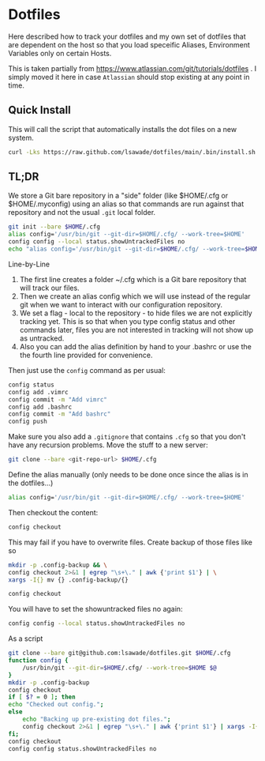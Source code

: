 # Dotfiles

Here described how to track your dotfiles and my own set of dotfiles that are
dependent on the host so that you load speceific Aliases, Environment Variables
only on certain Hosts.

This is taken partially from https://www.atlassian.com/git/tutorials/dotfiles .
I simply moved it here in case ``Atlassian`` should stop existing at any point
in time. 


## Quick Install

This will call the script that automatically installs the
dot files on a new system.

```bash
curl -Lks https://raw.github.com/lsawade/dotfiles/main/.bin/install.sh | /bin/bash
```

## TL;DR

We store a Git bare repository in a "side" folder (like $HOME/.cfg or
$HOME/.myconfig) using an alias so that commands are run against that repository
and not the usual ``.git`` local folder.

```bash
git init --bare $HOME/.cfg
alias config='/usr/bin/git --git-dir=$HOME/.cfg/ --work-tree=$HOME'
config config --local status.showUntrackedFiles no
echo "alias config='/usr/bin/git --git-dir=$HOME/.cfg/ --work-tree=$HOME'" >> $HOME/.bashrc
```

Line-by-Line

1. The first line creates a folder ~/.cfg which is a Git bare repository that
   will track our files. 
2. Then we create an alias config which we will use
   instead of the regular git when we want to interact with our configuration
   repository. 
3. We set a flag - local to the repository - to hide files we are
   not explicitly tracking yet. This is so that when you type config status and
   other commands later, files you are not interested in tracking will not show up
   as untracked. 
4. Also you can add the alias definition by hand to your .bashrc
   or use the the fourth line provided for convenience.


Then just use the `config` command as per usual:

```bash
config status
config add .vimrc
config commit -m "Add vimrc"
config add .bashrc
config commit -m "Add bashrc"
config push
```

Make sure you also add a `.gitignore` that contains `.cfg` so that you don't
have any recursion problems. Move the stuff to a new server:

```bash
git clone --bare <git-repo-url> $HOME/.cfg
```

Define the alias manually (only needs to be done once since the alias is 
in the dotfiles...)

```bash
alias config='/usr/bin/git --git-dir=$HOME/.cfg/ --work-tree=$HOME'
```

Then checkout the content:

```bash
config checkout
```


This may fail if you have to overwrite files. Create backup of those files
like so

```bash
mkdir -p .config-backup && \
config checkout 2>&1 | egrep "\s+\." | awk {'print $1'} | \
xargs -I{} mv {} .config-backup/{}
```

```bash
config checkout
```

You will have to set the showuntracked files no again:

```bash
config config --local status.showUntrackedFiles no
```


As a script

```bash
git clone --bare git@github.com:lsawade/dotfiles.git $HOME/.cfg
function config {
    /usr/bin/git --git-dir=$HOME/.cfg/ --work-tree=$HOME $@
}
mkdir -p .config-backup
config checkout
if [ $? = 0 ]; then
echo "Checked out config.";
else
    echo "Backing up pre-existing dot files.";
    config checkout 2>&1 | egrep "\s+\." | awk {'print $1'} | xargs -I{} mv {} .config-backup/{}
fi;
config checkout
config config status.showUntrackedFiles no
```


